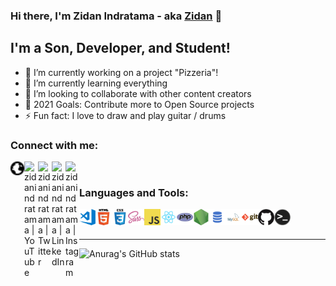 ### Hi there, I'm Zidan Indratama - aka [Zidan][website] 👋

## I'm a Son, Developer, and Student!

- 🔭 I’m currently working on a project "Pizzeria"!
- 🌱 I’m currently learning everything
- 👯 I’m looking to collaborate with other content creators
- 🙏 2021 Goals: Contribute more to Open Source projects
- ⚡ Fun fact: I love to draw and play guitar / drums

### Connect with me:

[<img align="left" alt="zidanindratama.com" width="22px" src="https://raw.githubusercontent.com/iconic/open-iconic/master/svg/globe.svg" />][website]
[<img align="left" alt="zidanindratama | YouTube" width="22px" src="https://cdn.jsdelivr.net/npm/simple-icons@v3/icons/youtube.svg" />][youtube]
[<img align="left" alt="zidanindratama | Twitter" width="22px" src="https://cdn.jsdelivr.net/npm/simple-icons@v3/icons/twitter.svg" />][twitter]
[<img align="left" alt="zidanindratama | LinkedIn" width="22px" src="https://cdn.jsdelivr.net/npm/simple-icons@v3/icons/linkedin.svg" />][linkedin]
[<img align="left" alt="zidanindratama | Instagram" width="22px" src="https://cdn.jsdelivr.net/npm/simple-icons@v3/icons/instagram.svg" />][instagram]

<br />

### Languages and Tools:

[<img align="left" alt="Visual Studio Code" width="26px" src="https://raw.githubusercontent.com/github/explore/80688e429a7d4ef2fca1e82350fe8e3517d3494d/topics/visual-studio-code/visual-studio-code.png" />][twitter]
[<img align="left" alt="HTML5" width="26px" src="https://raw.githubusercontent.com/github/explore/80688e429a7d4ef2fca1e82350fe8e3517d3494d/topics/html/html.png" />][twitter]
[<img align="left" alt="CSS3" width="26px" src="https://raw.githubusercontent.com/github/explore/80688e429a7d4ef2fca1e82350fe8e3517d3494d/topics/css/css.png" />][twitter]
[<img align="left" alt="Sass" width="26px" src="https://raw.githubusercontent.com/github/explore/80688e429a7d4ef2fca1e82350fe8e3517d3494d/topics/sass/sass.png" />][twitter]
[<img align="left" alt="JavaScript" width="26px" src="https://raw.githubusercontent.com/github/explore/80688e429a7d4ef2fca1e82350fe8e3517d3494d/topics/javascript/javascript.png" />][twitter]
[<img align="left" alt="React" width="26px" src="https://raw.githubusercontent.com/github/explore/80688e429a7d4ef2fca1e82350fe8e3517d3494d/topics/react/react.png" />][twitter]
[<img align="left" alt="React" width="26px" src="https://raw.githubusercontent.com/github/explore/80688e429a7d4ef2fca1e82350fe8e3517d3494d/topics/php/php.png" />][twitter]
[<img align="left" alt="Node.js" width="26px" src="https://raw.githubusercontent.com/github/explore/80688e429a7d4ef2fca1e82350fe8e3517d3494d/topics/nodejs/nodejs.png" />][twitter]
[<img align="left" alt="SQL" width="26px" src="https://raw.githubusercontent.com/github/explore/80688e429a7d4ef2fca1e82350fe8e3517d3494d/topics/sql/sql.png" />][twitter]
[<img align="left" alt="MySQL" width="26px" src="https://raw.githubusercontent.com/github/explore/80688e429a7d4ef2fca1e82350fe8e3517d3494d/topics/mysql/mysql.png" />][twitter]
[<img align="left" alt="Git" width="26px" src="https://raw.githubusercontent.com/github/explore/80688e429a7d4ef2fca1e82350fe8e3517d3494d/topics/git/git.png" />][twitter]
[<img align="left" alt="GitHub" width="26px" src="https://raw.githubusercontent.com/github/explore/78df643247d429f6cc873026c0622819ad797942/topics/github/github.png" />][twitter]
[<img align="left" alt="HTML5" width="26px" src="https://raw.githubusercontent.com/github/explore/80688e429a7d4ef2fca1e82350fe8e3517d3494d/topics/terminal/terminal.png" />][twitter]

<br />
<br />

---

![Anurag's GitHub stats](https://github-readme-stats.vercel.app/api?username=zidanindratama&show_icons=true&theme=buefy)

[website]: https://zidanindratama.com
[twitter]: https://twitter.com/zidanindratama
[youtube]: https://www.youtube.com/channel/UCmk4uEhjWsT1wrax67VHSIA
[instagram]: https://instagram.com/zidanindratama
[linkedin]: https://linkedin.com/in/zidanindratama
